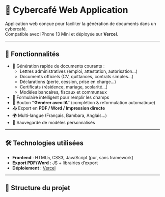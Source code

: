 # 📑 Cybercafé Web Application

Application web conçue pour faciliter la génération de documents dans un cybercafé.  
Compatible avec iPhone 13 Mini et déployée sur **Vercel**.

---

## 🚀 Fonctionnalités

- 📂 Génération rapide de documents courants :
  - Lettres administratives (emploi, attestation, autorisation…)
  - Documents officiels (CV, quittances, contrats simples…)
  - Déclarations (perte, cession, prise en charge…)
  - Certificats (résidence, mariage, scolarité…)
  - Modèles bancaires, fiscaux et communaux
- 📝 Formulaire intelligent pour remplir les champs
- 🤖 Bouton **“Générer avec IA”** (complétion & reformulation automatique)
- 📤 Export en **PDF / Word / Impression directe**
- 🌍 Multi-langue (Français, Bambara, Anglais…)
- 💾 Sauvegarde de modèles personnalisés

---

## 🛠️ Technologies utilisées

- **Frontend** : HTML5, CSS3, JavaScript (pur, sans framework)
- **Export PDF/Word** : JS + librairies d’export
- **Déploiement** : [Vercel](https://vercel.com)

---

## 📂 Structure du projet
